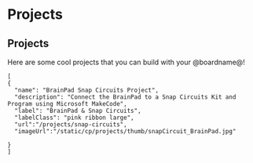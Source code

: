 # Projects

## Projects

Here are some cool projects that you can build with your @boardname@!

```codecard
[
{
  "name": "BrainPad Snap Circuits Project",
  "description": "Connect the BrainPad to a Snap Circuits Kit and Program using Microsoft MakeCode",
  "label": "BrainPad & Snap Circuits",
  "labelClass": "pink ribbon large",
  "url":"/projects/snap-circuits",
  "imageUrl":"/static/cp/projects/thumb/snapCircuit_BrainPad.jpg"
  
}
]
```